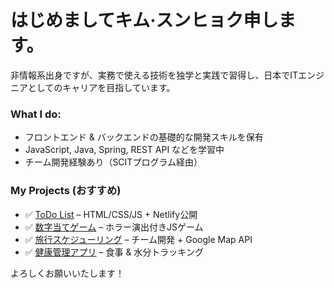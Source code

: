 # はじめましてキム·スンヒョク申します。

非情報系出身ですが、実務で使える技術を独学と実践で習得し、日本でITエンジニアとしてのキャリアを目指しています。

### What I do:
- フロントエンド & バックエンドの基礎的な開発スキルを保有
- JavaScript, Java, Spring, REST API などを学習中
- チーム開発経験あり（SCITプログラム経由）

### My Projects (おすすめ)
- ✅ [ToDo List](https://github.com/Seunghyeok8745/todo_list) – HTML/CSS/JS + Netlify公開
- ✅ [数字当てゲーム](https://github.com/Seunghyeok8745/number-guess-game) – ホラー演出付きJSゲーム
- ✅ [旅行スケジューリング](https://github.com/Seunghyeok8745/business-server) – チーム開発 + Google Map API
- ✅ [健康管理アプリ](https://github.com/ken-do-it/javaScript_group_pro_14) – 食事 & 水分トラッキング

よろしくお願いいたします！

